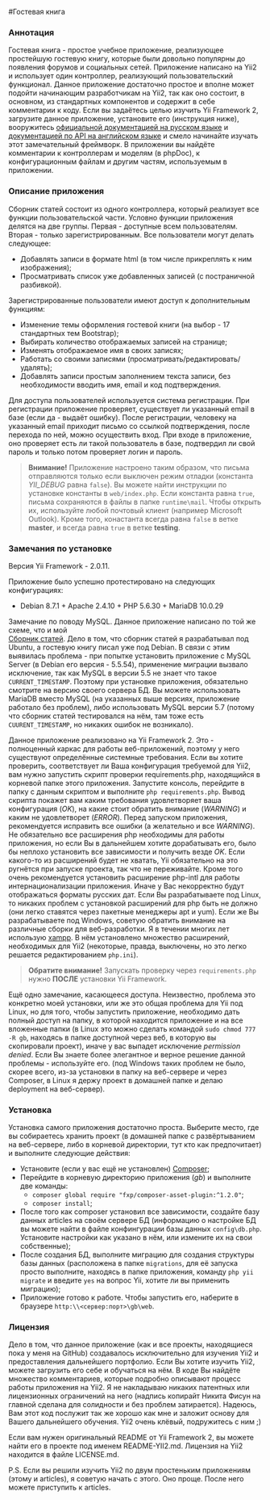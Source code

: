 #Гостевая книга

### Аннотация

Гостевая книга - простое учебное приложение, реализующее простейшую гостевую
книгу, которые были довольно популярны до появления форумов и социальных 
сетей. Приложение написано на Yii2 и использует один контроллер, реализующий 
пользовательский функционал. Данное приложение достаточно простое и вполне 
может подойти начинающим разработчикам на Yii2, так как оно состоит, в основном, 
из стандартных компонентов и содержит в себе комментарии к коду. Если вы 
задаётесь целью изучить Yii Framework 2, загрузите данное приложение, 
установите его (инструкция ниже), вооружитесь [официальной документацией на 
русском языке](https://github.com/yiisoft/yii2/tree/master/docs/guide-ru) и 
[документацией по API на английском языке](http://www.yiiframework.com/doc-2.0/index.html) 
и смело начинайте изучать этот замечательный фреймворк. В приложении вы найдёте 
комментарии к контроллерам и моделям (в phpDoc), к конфигурационным файлам и 
другим частям, используемым в приложении.

### Описание приложения

Сборник статей состоит из одного контроллера, который реализует все функции 
пользовательской части. Условно функции приложения делятся на две группы. 
Первая - доступные всем пользователям. Вторая - только зарегистрированным. 
Все пользователи могут делать следующее:

* Добавлять записи в формате html (в том числе прикреплять к ним изображения);
* Просматривать список уже добавленных записей (с постраничной разбивкой).

Зарегистрированные пользователи имеют доступ к дополнительным функциям:

* Изменение темы оформления гостевой книги (на выбор - 17 стандартных тем Bootstrap);
* Выбирать количество отображаемых записей на странице;
* Изменять отображаемое имя в своих записях;
* Работать со своими записями (просматривать/редактировать/удалять);
* Добавлять записи простым заполнением текста записи, без необходимости вводить 
имя, email и код подтверждения.

Для доступа пользователей используется система регистрации. При регистрации 
приложение проверяет, существует ли указанный email в базе (если да - выдаёт 
ошибку). После регистрации, человеку на указанный email приходит письмо со 
ссылкой подтверждения, после перехода по ней, можно осуществить вход. При 
входе в приложение, оно проверяет есть ли такой пользователь в базе, подтвердил 
ли свой пароль и только потом проверяет логин и пароль.

> **Внимание!** Приложение настроено таким образом, что письма отправляются 
только если выключен режим отладки (константа *YII_DEBUG* равна `false`). Вы можете 
найти инструкции по установке константы в `web/index.php`. Если константа равна `true`, 
письма сохраняются в файлы в папке `runtime\mail`. Чтобы открыть их, используйте любой 
почтовый клиент (например Microsoft Outlook). Кроме того, конастанта всегда равна 
`false` в ветке **master**, и всегда равна `true` в ветке **testing**.

### Замечания по установке

Версия Yii Framework - 2.0.11.

Приложение было успешно протестировано на следующих конфигурациях:

* Debian 8.7.1 + Apache 2.4.10 + PHP 5.6.30 + MariaDB 10.0.29

Замечание по поводу MySQL. Данное приложение написано по той же схеме, что и мой  
[Сборник статей](https://github.com/Nikita-C47/articles). Дело в том, что сборник 
статей я разрабатывал под Ubuntu, а гостевую книгу писал уже под Debian. В связи с 
этим выявилась проблема - при попытке установить приложение с MySQL Server 
(в Debian его версия - 5.5.54), применение миграции вызвало исключение, так как MySQL 
в версии 5.5 не знает что такое `CURRENT_TIMESTAMP`. Поэтому при установке приложения, 
обязательно смотрите на версию своего сервера БД. Вы можете использовать MariaDB вместо 
MySQL (на указанных выше версиях, приложение работало без проблем), либо использовать 
MySQL версии 5.7 (потому что сборник статей тестировался на нём, там тоже есть 
`CUURENT_TIMESTAMP`, но никаких ошибок не возникало).

Данное приложение реализовано на Yii Framework 2. Это - полноценный каркас для 
работы веб-приложений, поэтому у него существуют определённые системные требования. 
Если вы хотите проверить, соответствует ли Ваша конфигурация требуемой для Yii2, 
вам нужно запустить скрипт проверки requirements.php, находящийся в корневой папке 
этого приложения. Запустите консоль, перейдите в папку с данным скриптом и выполните 
`php requirements.php`. Вывод скрипта покажет вам каким требования удовлетворяет ваша 
конфигурация (_OK_), на какие стоит обратить внимание (_WARNING_) и каким не 
удовлетворет (_ERROR_). Перед запуском приложения, рекомендуется исправить все ошибки 
(а желательно и все _WARNING_). Не обязательно все расширения php необходимы для работы 
приложения, но если Вы в дальнейшем хотите дорабатывать его, было бы неплохо 
установить все зависимости и получить везде _OK_. Если какого-то из расширений будет 
не хватать, Yii обязательно на это ругнётся при запуске проекта, так что не переживайте. 
Кроме того очень рекомендуется установить расширение php-intl для работы 
интернационализации приложения. Иначе у Вас некорректно будут отображаться форматы 
русских дат. Если Вы разрабатываете под Linux, то никаких проблем с установкой 
расширений для php быть не должно (они легко ставятся через пакетные менеджеры apt 
и yum). Если же Вы разрабатываете под Windows, советую обратить внимание на 
различные сборки для веб-разработки. Я в течении многих лет использую 
[xampp](https://www.apachefriends.org/ru/index.html). В нём установлено множество 
расширений, необходимых для Yii2 (некоторые, правда, выключены, но это легко 
решается редактированием `php.ini`).

> **Обратите внимание!** Запускать проверку через `requirements.php` нужно **ПОСЛЕ** установки Yii Framework.

Ещё одно замечание, касающееся доступа. Неизвестно, проблема это конкретно моей 
установки, или же это общая проблема для Yii под Linux, но для того, чтобы запустить 
приложение, необходимо дать полный доступ на папку, в которой находится приложение и 
на все вложенные папки (в Linux это можно сделать командой `sudo chmod 777 -R gb`, 
находясь в папке доступной через веб, в которую вы скопировали проект), иначе у вас 
выпадет исключение _permission denied_. Если Вы знаете более элегантное и верное 
решение данной проблемы - используйте его. (под Windows таких проблем не было, скорее 
всего, из-за установки в папку на веб-сервере и через Composer, в Linux я держу 
проект в домашней папке и делаю deployment на веб-сервер).
 
 ### Установка
 
 Установка самого приложения достаточно проста. Выберите место, где вы собираетесь 
 хранить проект (в домашней папке с развёртыванием на веб-сервере, либо в корневой 
 директории, тут кто как предпочитает) и выполните следующие действия:
 
 * Установите (если у вас ещё не установлен) [Composer](https://getcomposer.org/download/);
 * Перейдите в корневую директорию приложения (_gb_) и выполните две команды:
   * `composer global require "fxp/composer-asset-plugin:^1.2.0"`;
   * `composer install`;
 * После того как composer установил все зависимости, создайте базу данных articles на своём 
 сервере БД (информацию о настройке БД вы можете найти в файле конфингурации базы 
 данных `сonfig\db.php`. Установите настройки как указано в нём, или измените их на 
 свои собственные);
 * После создания БД, выполните миграцию для создания структуры базы данных 
 (расположена в папке `migrations`, для её запуска просто выполните, находясь в 
 папке приложения, команду `php yii migrate` и введите `yes` на вопрос Yii, хотите 
 ли вы применить миграцию);
 * Приложение готово к работе. Чтобы запустить его, наберите в браузере 
 `http:\\<сервер:порт>\gb\web`.
 
 ### Лицензия
 
 Дело в том, что данное приложение (как и все проекты, находящиеся пока у меня на GitHub) создавалось исключительно 
 для изучения Yii2 и предоставления дальнейшего портфолио. Если Вы хотите изучить Yii2, можете загрузить его себе 
 и обучаться на нём. В коде Вы найдёте множество комментариев, которые подробно описывают процесс работы приложения 
 на Yii2. Я не накладываю никаких патентных или лицензионных ограничений на него (надпись копирайт Никита Фисун 
 на главной сделана для солидности и без проблем затирается). Надеюсь, Вам этот код послужит так же хорошо как мне
 и заложит основу для Вашего дальнейшего обучения. Yii2 очень клёвый, подружитесь с ним ;)
 
 Если вам нужен оригинальный README от Yii Framework 2, вы можете найти его в проекте под именем README-YII2.md.
 Лицензия на Yii2 находится в файле LICENSE.md.
 
 P.S. Если вы решили изучить Yii2 по двум простеньким приложениям (этому и articles), 
 я советую начать с этого. Оно проще. После него можете приступить к articles.